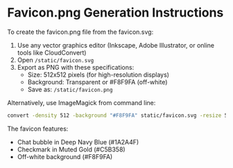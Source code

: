# Favicon.png Generation Instructions

To create the favicon.png file from the favicon.svg:

1. Use any vector graphics editor (Inkscape, Adobe Illustrator, or online tools like CloudConvert)
2. Open `/static/favicon.svg`
3. Export as PNG with these specifications:
   - Size: 512x512 pixels (for high-resolution displays)
   - Background: Transparent or #F8F9FA (off-white)
   - Save as: `/static/favicon.png`

Alternatively, use ImageMagick from command line:
```bash
convert -density 512 -background "#F8F9FA" static/favicon.svg -resize 512x512 static/favicon.png
```

The favicon features:
- Chat bubble in Deep Navy Blue (#1A2A4F)
- Checkmark in Muted Gold (#C5B358)
- Off-white background (#F8F9FA)